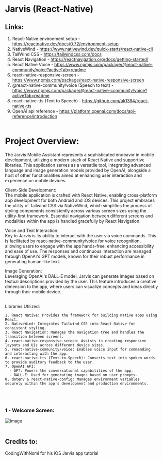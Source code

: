 # Jarvis (React-Native)

## Links:
1. React-Native environment setup - https://reactnative.dev/docs/0.72/environment-setup <br>
2. NativeWind - https://www.nativewind.dev/quick-starts/react-native-cli <br>
3. TailWind CSS - https://tailwindcss.com/docs
4. React Navigation - https://reactnavigation.org/docs/getting-started/ <br>
5. React Native Voice - https://www.npmjs.com/package/@react-native-community/voice?activeTab=readme <br>
6. react-native-responsive-screen - https://www.npmjs.com/package/react-native-responsive-screen <br>
7. @react-native-community/voice (Speech to text) - https://www.npmjs.com/package/@react-native-community/voice?activeTab=readme <br>
8. react-native-tts (Text to Speech) - https://github.com/ak1394/react-native-tts <br>
9. OpenAI api reference - https://platform.openai.com/docs/api-reference/introduction <br><br>

# Project Overview:<br>
The Jarvis Mobile Assistant represents a sophisticated endeavor in mobile development, utilizing a modern stack of React Native and supportive libraries. This application serves as a versatile tool, integrating advanced language and image generation models provided by OpenAI, alongside a host of other functionalities aimed at enhancing user interaction and experience on mobile devices.

Client-Side Development: <br>
The mobile application is crafted with React Native, enabling cross-platform app development for both Android and iOS devices. This project embraces the utility of Tailwind CSS via NativeWind, which simplifies the process of styling components consistently across various screen sizes using the utility-first framework. Essential navigation between different screens and modalities within the app is handled gracefully by React Navigation.

Voice and Text Interaction: <br>
Key to Jarvis is its ability to interact with the user via voice commands. This is facilitated by react-native-community/voice for voice recognition, allowing users to engage with the app hands-free, enhancing accessibility and ease of use. The responses and continuous interaction are managed through OpenAI's GPT models, known for their robust performance in generating human-like text.

Image Generation: <br>
Leveraging OpenAI's DALL-E model, Jarvis can generate images based on textual descriptions provided by the user. This feature introduces a creative dimension to the app, where users can visualize concepts and ideas directly through their mobile device. <br><br>

Libraries Utilized:
```shell
1. React Native: Provides the framework for building native apps using React.
2. NativeWind: Integrates Tailwind CSS into React Native for consistent styling.
3. React Navigation: Manages the navigation tree and handles the transition between screens.
4. react-native-responsive-screen: Assists in creating responsive layouts and UIs across different device sizes.
5. react-native-community/voice: Enables voice input for commanding and interacting with the app.
6. react-native-tts (Text-to-Speech): Converts text into spoken words to provide auditory feedback to the user.
7. OpenAI API:
  - GPT: Powers the conversational capabilities of the app.
  - DALL-E: Used for generating images based on user prompts.
8. dotenv & react-native-config: Manages environment variables securely within the app's development and production environments.
```
<br><br>

### 1 - Welcome Screen:<be>
![image](https://github.com/user-attachments/assets/49ecf89f-f594-4064-83f1-c282f1c420ff)<br><br>


## Credits to: <br>
CodingWithNomi for his iOS Jarvis app tutorial
